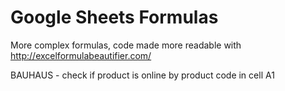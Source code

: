 # Google Sheets Formulas
More complex formulas, code made more readable with http://excelformulabeautifier.com/

BAUHAUS - check if product is online by product code in cell A1
